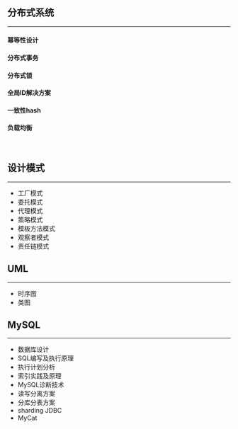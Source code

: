 ## 分布式系统

***

#### 幂等性设计

#### 分布式事务

#### 分布式锁

#### 全局ID解决方案

#### 一致性hash

#### 负载均衡

<br>

## 设计模式

***

- 工厂模式
- 委托模式
- 代理模式
- 策略模式
- 模板方法模式
- 观察者模式
- 责任链模式

## UML

***

- 时序图
- 类图

## MySQL

***

- 数据库设计
- SQL编写及执行原理
- 执行计划分析
- 索引实践及原理
- MySQL诊断技术
- 读写分离方案
- 分库分表方案
- sharding JDBC
- MyCat